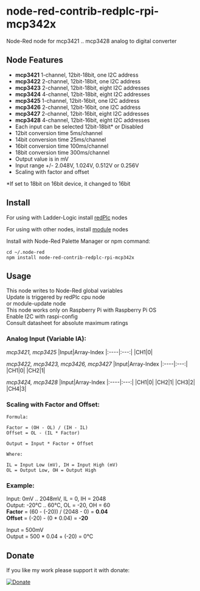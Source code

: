 # node-red-contrib-redplc-rpi-mcp342x

Node-Red node for mcp3421 .. mcp3428 analog to digital converter<br>

## Node Features
- **mcp3421** 1-channel, 12bit-18bit, one I2C address
- **mcp3422** 2-channel, 12bit-18bit, one I2C address
- **mcp3423** 2-channel, 12bit-18bit, eight I2C addresses
- **mcp3424** 4-channel, 12bit-18bit, eight I2C addresses
- **mcp3425** 1-channel, 12bit-16bit, one I2C address
- **mcp3426** 2-channel, 12bit-16bit, one I2C address
- **mcp3427** 2-channel, 12bit-16bit, eight I2C addresses
- **mcp3428** 4-channel, 12bit-16bit, eight I2C addresses
- Each input can be selected 12bit-18bit* or Disabled
- 12bit conversion time 5ms/channel
- 14bit conversion time 25ms/channel
- 16bit conversion time 100ms/channel
- 18bit conversion time 300ms/channel
- Output value is in mV
- Input range +/- 2.048V, 1.024V, 0.512V or 0.256V
- Scaling with factor and offset

*If set to 18bit on 16bit device, it changed to 16bit 

## Install

For using with Ladder-Logic install
[redPlc](https://www.npmjs.com/package/node-red-contrib-redplc) nodes

For using with other nodes, install
[module](https://www.npmjs.com/package/node-red-contrib-redplc-module) nodes

Install with Node-Red Palette Manager or npm command:
```
cd ~/.node-red
npm install node-red-contrib-redplc-rpi-mcp342x
```

## Usage
This node writes to Node-Red global variables<br>
Update is triggered by redPlc cpu node<br>
or module-update node<br>
This node works only on Raspberry Pi with Raspberry Pi OS<br>
Enable I2C with raspi-config<br>
Consult datasheet for absolute maximum ratings<br>

### Analog Input (Variable IA):
*mcp3421, mcp3425*
|Input|Array-Index
|:----|:---:|
|CH1|0|

*mcp3422, mcp3423, mcp3426, mcp3427*
|Input|Array-Index
|:----|:---:|
|CH1|0|
|CH2|1|

*mcp3424, mcp3428*
|Input|Array-Index
|:----|:---:|
|CH1|0|
|CH2|1|
|CH3|2|
|CH4|3|

### Scaling with Factor and Offset:

```
Formula:

Factor = (OH - OL) / (IH - IL)
Offset = OL - (IL * Factor)

Output = Input * Factor + Offset

Where:

IL = Input Low (mV), IH = Input High (mV) 
OL = Output Low, OH = Output High
```
### Example:
Input:  0mV .. 2048mV, IL = 0, IH = 2048<br>
Output: -20°C .. 60°C, OL = -20, OH = 60<br>
**Factor** = (60 - (-20)) / (2048 - 0) = **0.04**<br>
**Offset** = (-20) - (0 * 0.04) = **-20**<br>

Input = 500mV<br>
Output = 500 * 0.04 + (-20) = 0°C<br>

## Donate
If you like my work please support it with donate:

[![Donate](https://img.shields.io/badge/Donate-PayPal-green.svg)](https://www.paypal.com/cgi-bin/webscr?cmd=_s-xclick&hosted_button_id=ZDRCZBQFWV3A6)
